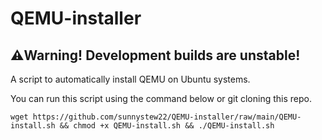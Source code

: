 # QEMU-installer
## ⚠️Warning! Development builds are unstable!
A script to automatically install QEMU on Ubuntu systems.

You can run this script using the command below or git cloning this repo.

`wget https://github.com/sunnystew22/QEMU-installer/raw/main/QEMU-install.sh && chmod +x QEMU-install.sh && ./QEMU-install.sh`
